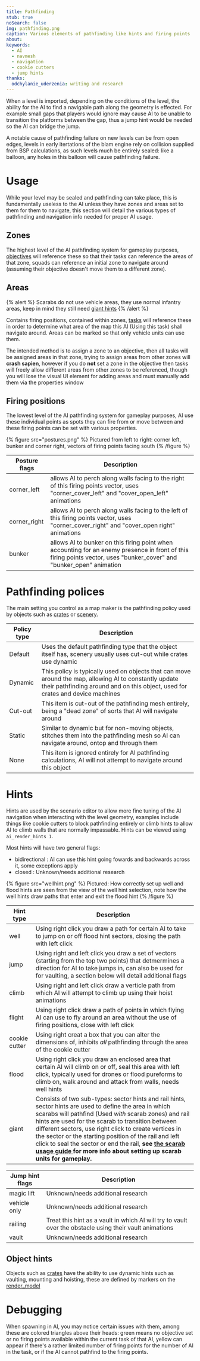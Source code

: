 ```yaml
---
title: Pathfinding
stub: true
noSearch: false
img: pathfinding.png
caption: Various elements of pathfinding like hints and firing points
about: 
keywords:
  - AI
  - navmesh
  - navigation
  - cookie cutters
  - jump hints
thanks:
  odchylanie_uderzenia: writing and research
--- 
```

When a level is imported, depending on the conditions of the level, the ability for the AI to find a navigable path along the geometry is effected. For example small gaps that players would ignore may cause AI to be unable to transition the platforms between the gap, thus a jump hint would be needed so the AI can bridge the jump.

A notable cause of pathfinding failure on new levels can be from open edges, levels in early itertations of the blam engine rely on collision supplied from BSP calculations, as such levels much be entirely sealed: like a balloon, any holes in this balloon will cause pathfinding failure.

# Usage

While your level may be sealed and pathfinding can take place, this is fundamentally useless to the AI unless they have zones and areas set to them for them to navigate, this section will detail the various types of pathfinding and navigation info needed for proper AI usage.

## Zones

The highest level of the AI pathfinding system for gameplay purposes, [objectives](~) will reference these so that their tasks can reference the areas of that zone, squads can reference an initial zone to navigate around (assuming their objective doesn't move them to a different zone).

## Areas

{% alert %}
Scarabs do not use vehicle areas, they use normal infantry areas, keep in mind they still need [giant hints](~pathfinding#hints)
{% /alert %}

Contains firing positions, contained within zones, [tasks](~objectives) will reference these in order to determine what area of the map this AI (Using this task) shall navigate around. Areas can be marked so that only vehicle units can use them.

The intended method is to assign a zone to an objective, then all tasks will be assigned areas in that zone, trying to assign areas from other zones will **crash sapien**, however if you do **not** set a zone in the objective then tasks will freely allow different areas from other zones to be referenced, though you will lose the visual UI element for adding areas and must manually add them via the properties window

## Firing positions

The lowest level of the AI pathfinding system for gameplay purposes, AI use these individual points as spots they can fire from or move between and these firing points can be set with various properties.

{% figure src="postures.png" %}
Pictured from left to right: corner left, bunker and corner right, vectors of firing points facing south
{% /figure %}

| Posture flags | Description
|-------|----------
| corner_left | allows AI to perch along walls facing to the right of this firing points vector, uses "corner_cover_left" and "cover_open_left" animations
| corner_right | allows AI to perch along walls facing to the left of this firing points vector, uses "corner_cover_right" and "cover_open right" animations
| bunker | allows AI to bunker on this firing point when accounting for an enemy presence in front of this firing points vector, uses "bunker_cover" and "bunker_open" animation

# Pathfinding polices

The main setting you control as a map maker is the pathfinding policy used by objects such as [crates](~) or [scenery](~).

| Policy type | Description
|-------|----------
| Default | Uses the default pathfinding type that the object itself has, scenery usually uses cut-out while crates use dynamic
| Dynamic | This policy is typically used on objects that can move around the map, allowing AI to constantly update their pathfinding around and on this object, used for crates and device machines
| Cut-out | This item is cut-out of the pathfinding mesh entirely, being a "dead zone" of sorts that AI will navigate around
| Static | Similar to dynamic but for non-moving objects, stitches them into the pathfinding mesh so AI can navigate around, ontop and through them
| None | This item is ignored entirely for AI pathfinding calculations, AI will not attempt to navigate around this object

# Hints

Hints are used by the scenario editor to allow more fine tuning of the AI navigation when interacting with the level geometry, examples include things like cookie cutters to block pathfinding entirely or climb hints to allow AI to climb walls that are normally impassable. Hints can be viewed using `ai_render_hints 1`.

Most hints will have two general flags:
- bidirectional : AI can use this hint going fowards and backwards across it, some exceptions apply
- closed : Unknown/needs additional research

{% figure src="wellhint.png" %}
Pictured: How correctly set up well and flood hints are seen from the view of the well hint selection, note how the well hints draw paths that enter and exit the flood hint
{% /figure %}

| Hint type | Description
|-------|----------
| well | Using right click you draw a path for certain AI to take to jump on or off flood hint sectors, closing the path with left click
| jump | Using right and left click you draw a set of vectors (starting from the top two points) that detmermines a direction for AI to take jumps in, can also be used for for vaulting, a section below will detail additional flags
| climb | Using right and left click draw a verticle path from which AI will attempt to climb up using their hoist animations
| flight | Using right click draw a path of points in which flying AI can use to fly around an area without the use of firing positions, close with left click
| cookie cutter | Using right creat a box that you can alter the dimensions of, inhibits *all* pathfinding through the area of the cookie cutter
| flood | Using right click you draw an enclosed area that certain AI will climb on or off, seal this area with left click, typically used for drones or flood pureforms to climb on, walk around and attack from walls, needs well hints
| giant | Consists of two sub-types: sector hints and rail hints, sector hints are used to define the area in which scarabs will pathfind (Used *with* scarab zones) and rail hints are used for the scarab to transition between different sectors, use right click to create vertices in the sector or the starting position of the rail and left click to seal the sector or end the rail, **see [the scarab usage guide ](~h3/guides/scarab) for more info about setting up scarab units for gameplay.**

| Jump hint flags | Description
|-------|----------
| magic lift  | Unknown/needs additional research
| vehicle only  | Unknown/needs additional research
| railing  | Treat this hint as a vault in which AI will try to vault over the obstacle using their vault animations
| vault  | Unknown/needs additional research

## Object hints

Objects such as [crates](~) have the ability to use dynamic hints such as vaulting, mounting and hoisting, these are defined by markers on the [render_model](~)

# Debugging

When spawning in AI, you may notice certain issues with them, among these are colored triangles above their heads: green means no objective set or no firing points available within the current task of that AI, yellow can appear if there's a rather limited number of firing points for the number of AI in the task, or if the AI cannot pathfind to the firing points.